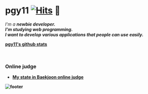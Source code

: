 # pgy11 [![Hits](https://hits.seeyoufarm.com/api/count/incr/badge.svg?url=https%3A%2F%2Fgithub.com%2Fpgy11%2Fhit-counter&count_bg=%2379C83D&title_bg=%23555555&icon=&icon_color=%23E7E7E7&title=hits&edge_flat=false)](https://hits.seeyoufarm.com) 👋

<!--
**pgy11/pgy11** is a ✨ _special_ ✨ repository because its `README.md` (this file) appears on your GitHub profile.
-->
<p>
  <em>
    I'm a <b>newbie<b> developer.<br>
    I'm studying web programming.<br>
    I want to develop various applications that people can use easily.
  </em>
</p>


[pgy11's github stats](https://github-readme-stats.vercel.app/api?username=pgy11&show_icons=true)

<br>

### Online judge
- [My state in Baekjoon online judge](https://solved.ac/profile/algorithm_beginner)

![footer](https://capsule-render.vercel.app/api?type=wave&color=gradient&height=150&section=footer)
